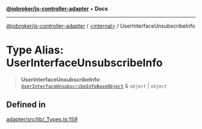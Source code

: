 [**@iobroker/js-controller-adapter**](../../README.md) • **Docs**

***

[@iobroker/js-controller-adapter](../../globals.md) / [\<internal\>](../README.md) / UserInterfaceUnsubscribeInfo

# Type Alias: UserInterfaceUnsubscribeInfo

> **UserInterfaceUnsubscribeInfo**: [`UserInterfaceUnsubscribeInfoBaseObject`](UserInterfaceUnsubscribeInfoBaseObject.md) & `object` \| `object`

## Defined in

[adapter/src/lib/\_Types.ts:159](https://github.com/ioBroker/ioBroker.js-controller/blob/98c8e13a2785a2eeac3b3ee2a60dcd41754c14ad/packages/adapter/src/lib/_Types.ts#L159)

